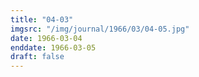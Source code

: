 ```yaml
---
title: "04-03"
imgsrc: "/img/journal/1966/03/04-05.jpg"
date: 1966-03-04
enddate: 1966-03-05
draft: false
---
```


<!-- fix pre-formatted input -->
